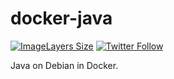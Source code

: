# docker-java

[![ImageLayers Size](https://img.shields.io/imagelayers/image-size/axeclbr/java/latest.svg?style=flat-square)](https://imagelayers.io/?images=axeclbr/java:latest)
[![Twitter Follow](https://img.shields.io/twitter/follow/axeclbr.svg?style=social)](https://twitter.com/intent/follow?screen_name=axeclbr)

Java on Debian in Docker.
